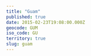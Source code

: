 ```yaml
---
title: "Guam"
published: true
date: 2015-02-23T19:08:00.000Z
geocode: GUM
iso_code: GU
territory: true
slug: guam
---
```

